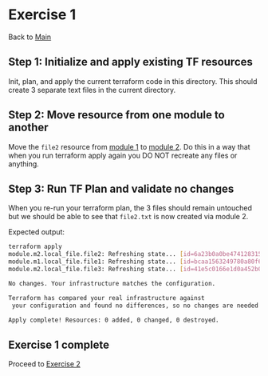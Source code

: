 # Exercise 1

Back to [Main](../README.md)

## Step 1: Initialize and apply existing TF resources

Init, plan, and apply the current terraform code in this directory.
 This should create 3 separate text files in the current directory.

## Step 2: Move resource from one module to another

Move the `file2` resource from [module 1](../modules/module1/) to
 [module 2](../modules/module2/).  Do this in a way that when you
 run terraform apply again you DO NOT recreate any files or anything.

## Step 3: Run TF Plan and validate no changes

When you re-run your terraform plan, the 3 files should remain untouched
 but we should be able to see that `file2.txt` is now created via module 2.

Expected output:

```bash
terraform apply
module.m2.local_file.file2: Refreshing state... [id=6a23b0a0be4741283159cdf45b6814073415c47c]
module.m1.local_file.file1: Refreshing state... [id=bcaa1563249780a80f62de4264a2347dec98ec48]
module.m2.local_file.file3: Refreshing state... [id=41e5c0166e1d0a452b06bb7341ae669fea1a714b]

No changes. Your infrastructure matches the configuration.

Terraform has compared your real infrastructure against
 your configuration and found no differences, so no changes are needed.

Apply complete! Resources: 0 added, 0 changed, 0 destroyed.

```

## Exercise 1 complete

Proceed to [Exercise 2](../exercise2/README.md)
